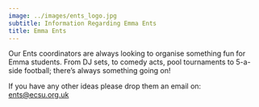 ```yaml
---
image: ../images/ents_logo.jpg
subtitle: Information Regarding Emma Ents
title: Emma Ents
---
```


Our Ents coordinators are always looking to organise something fun for Emma students. From DJ sets, to comedy acts, pool tournaments to 5-a-side football; there’s always something going on!

If you have any other ideas please drop them an email on: ents@ecsu.org.uk